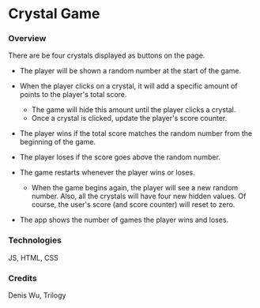 # Crystal Game

### Overview

There are be four crystals displayed as buttons on the page.

   * The player will be shown a random number at the start of the game.

   * When the player clicks on a crystal, it will add a specific amount of points to the player's total score. 

     * The game will hide this amount until the player clicks a crystal.
     * Once a crystal is clicked, update the player's score counter.

   * The player wins if the total score matches the random number from the beginning of the game.

   * The player loses if the score goes above the random number.

   * The game restarts whenever the player wins or loses.

     * When the game begins again, the player will see a new random number. Also, all the crystals will have four new hidden values. Of course, the user's score (and score counter) will reset to zero.

   * The app shows the number of games the player wins and loses.
   
### Technologies

JS, HTML, CSS

### Credits

Denis Wu, Trilogy
   
